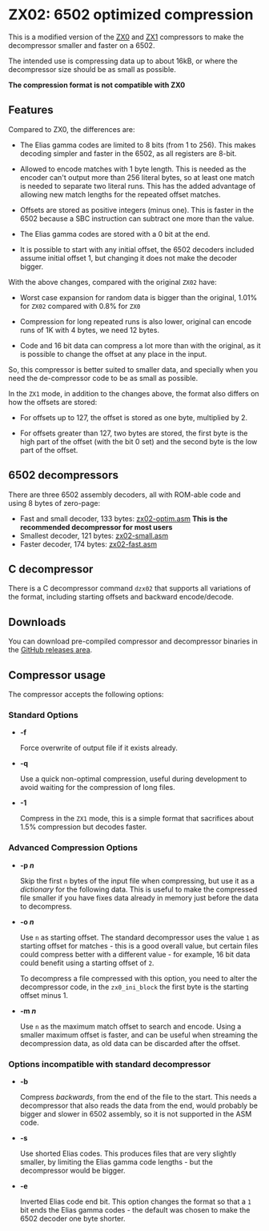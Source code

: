 # ZX02: 6502 optimized compression

This is a modified version of the [ZX0](https://github.com/einar-saukas/ZX0)
and [ZX1](https://github.com/einar-saukas/ZX1) compressors to make the
decompressor smaller and faster on a 6502.

The intended use is compressing data up to about 16kB, or where the
decompressor size should be as small as possible.

**The compression format is not compatible with ZX0**


## Features

Compared to ZX0, the differences are:

* The Elias gamma codes are limited to 8 bits (from 1 to 256). This makes
  decoding simpler and faster in the 6502, as all registers are 8-bit.

* Allowed to encode matches with 1 byte length. This is needed as the encoder
  can't output more than 256 literal bytes, so at least one match is needed to
  separate two literal runs. This has the added advantage of allowing new
  match lengths for the repeated offset matches.

* Offsets are stored as positive integers (minus one). This is faster in the
  6502 because a SBC instruction can subtract one more than the value.

* The Elias gamma codes are stored with a 0 bit at the end.

* It is possible to start with any initial offset, the 6502 decoders included
  assume initial offset 1, but changing it does not make the decoder bigger.

With the above changes, compared with the original `ZX02` have:

* Worst case expansion for random data is bigger than the original, 1.01% for
  `ZX02` compared with 0.8% for `ZX0`

* Compression for long repeated runs is also lower, original can encode runs
  of 1K with 4 bytes, we need 12 bytes.

* Code and 16 bit data can compress a lot more than with the original, as it
  is possible to change the offset at any place in the input.

So, this compressor is better suited to smaller data, and specially when you
need the de-compressor code to be as small as possible.

In the `ZX1` mode, in addition to the changes above, the format also differs on
how the offsets are stored:

 * For offsets up to 127, the offset is stored as one byte, multiplied by 2.

 * For offsets greater than 127, two bytes are stored, the first byte is the
   high part of the offset (with the bit 0 set) and the second byte is the
   low part of the offset.


## 6502 decompressors

There are three 6502 assembly decoders, all with ROM-able code and using 8
bytes of zero-page:

* Fast and small decoder, 133 bytes: [zx02-optim.asm](6502/zx02-optim.asm)
  **This is the recommended decompressor for most users**
* Smallest decoder, 121 bytes: [zx02-small.asm](6502/zx02-small.asm)
* Faster decoder, 174 bytes: [zx02-fast.asm](6502/zx02-fast.asm)


## C decompressor

There is a C decompressor command `dzx02` that supports all variations of the
format, including starting offsets and backward encode/decode.


## Downloads

You can download pre-compiled compressor and decompressor binaries in the
[GitHub releases area](https://github.com/dmsc/zx02/releases/).


## Compressor usage

The compressor accepts the following options:

### Standard Options

* **-f**

  Force overwrite of output file if it exists already.

* **-q**

  Use a quick non-optimal compression, useful during development to avoid
  waiting for the compression of long files.

* **-1**

  Compress in the `ZX1` mode, this is a simple format that sacrifices about
  1.5% compression but decodes faster.


### Advanced Compression Options

* **-p _n_**

  Skip the first `n` bytes of the input file when compressing, but use it as a
  *dictionary* for the following data. This is useful to make the compressed
  file smaller if you have fixes data already in memory just before the data to
  decompress.

* **-o _n_**

  Use `n` as starting offset. The standard decompressor uses the value `1` as
  starting offset for matches - this is a good overall value, but certain files
  could compress better with a different value - for example, 16 bit data could
  benefit using a starting offset of `2`.

  To decompress a file compressed with this option, you need to alter the
  decompressor code, in the `zx0_ini_block` the first byte is the starting
  offset minus 1.

* **-m _n_**

  Use `n` as the maximum match offset to search and encode. Using a smaller
  maximum offset is faster, and can be useful when streaming the decompression
  data, as old data can be discarded after the offset.


### Options incompatible with standard decompressor

* **-b**

  Compress *backwards*, from the end of the file to the start.  This needs a
  decompressor that also reads the data from the end, would probably be bigger
  and slower in 6502 assembly, so it is not supported in the ASM code.

* **-s**

  Use shorted Elias codes. This produces files that are very slightly smaller,
  by limiting the Elias gamma code lengths - but the decompressor would be
  bigger.

* **-e**

  Inverted Elias code end bit. This option changes the format so that a `1` bit
  ends the Elias gamma codes - the default was chosen to make the 6502 decoder
  one byte shorter.

